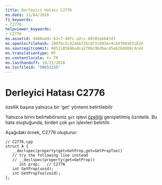 ```yaml
---
title: Derleyici Hatası C2776
ms.date: 11/04/2016
f1_keywords:
- C2776
helpviewer_keywords:
- C2776
ms.assetid: 9d80addc-62c7-40fc-a2cc-60303abb87df
ms.openlocfilehash: 200fbc5c42a6b735c072c093ec4cb4f081031824
ms.sourcegitcommit: 6052185696adca270bc9bdbec45a626dd89cdcdd
ms.translationtype: MT
ms.contentlocale: tr-TR
ms.lasthandoff: 10/31/2018
ms.locfileid: "50652155"
---
```

# <a name="compiler-error-c2776"></a>Derleyici Hatası C2776

özellik başına yalnızca bir 'get' yöntemi belirtilebilir

Yalnızca birini belirtebilirsiniz `get` işlevi [özelliği](../../cpp/property-cpp.md) genişletilmiş öznitelik. Bu hata oluştuğunda, birden çok `get` işlevleri belirtilir.

Aşağıdaki örnek, C2776 oluşturur:

```
// C2776.cpp
struct A {
   __declspec(property(get=GetProp,get=GetPropToo))
   // try the following line instead
   // __declspec(property(get=GetProp))
      int prop;   // C2776
   int GetProp(void);
   int GetPropToo(void);
};
```